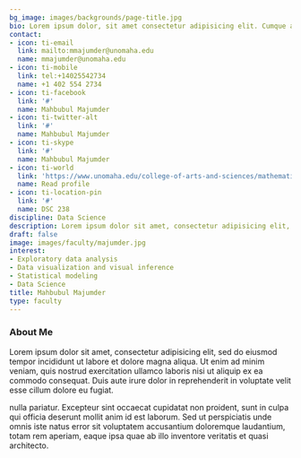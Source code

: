 ```yaml
---
bg_image: images/backgrounds/page-title.jpg
bio: Lorem ipsum dolor, sit amet consectetur adipisicing elit. Cumque accusamus tenetur ea harum delectus ab consequatur excepturi, odit qui in quo quia voluptate nam optio, culpa aspernatur. Error placeat iusto officia voluptas quae.
contact:
- icon: ti-email
  link: mailto:mmajumder@unomaha.edu
  name: mmajumder@unomaha.edu
- icon: ti-mobile
  link: tel:+14025542734
  name: +1 402 554 2734
- icon: ti-facebook
  link: '#'
  name: Mahbubul Majumder
- icon: ti-twitter-alt
  link: '#'
  name: Mahbubul Majumder
- icon: ti-skype
  link: '#'
  name: Mahbubul Majumder
- icon: ti-world
  link: 'https://www.unomaha.edu/college-of-arts-and-sciences/mathematics/about-us/directory/mahbubul-majumder.php'
  name: Read profile
- icon: ti-location-pin
  link: '#'
  name: DSC 238
discipline: Data Science
description: Lorem ipsum dolor sit amet, consectetur adipisicing elit, sed do eiusmod tempor incididunt ut labore. dolore magna aliqua. Ut enim ad minim veniam, quis nostrud.
draft: false
image: images/faculty/majumder.jpg
interest:
- Exploratory data analysis
- Data visualization and visual inference
- Statistical modeling
- Data Science
title: Mahbubul Majumder
type: faculty
---
```


### About Me

Lorem ipsum dolor sit amet, consectetur adipisicing elit, sed do eiusmod tempor incididunt ut
labore et dolore magna aliqua. Ut enim ad minim veniam, quis nostrud exercitation ullamco laboris nisi ut aliquip ex ea commodo consequat. Duis aute irure dolor in reprehenderit in voluptate velit esse cillum dolore eu fugiat.

nulla pariatur. Excepteur sint occaecat cupidatat non proident, sunt in culpa qui officia deserunt mollit
anim id est laborum. Sed ut perspiciatis unde omnis iste natus error sit voluptatem accusantium doloremque
laudantium, totam rem aperiam, eaque ipsa quae ab illo inventore veritatis et quasi architecto.
